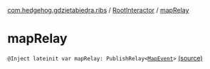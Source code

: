[com.hedgehog.gdzietabiedra.ribs](../index.md) / [RootInteractor](index.md) / [mapRelay](./map-relay.md)

# mapRelay

`@Inject lateinit var mapRelay: PublishRelay<`[`MapEvent`](../../com.hedgehog.gdzietabiedra.ribs.bottomnav.map/-map-event/index.md)`>` [(source)](https://github.com/asvid/GdzieTaBiedra/tree/master/app/src/main/java/com/hedgehog/gdzietabiedra/ribs/RootInteractor.kt#L33)